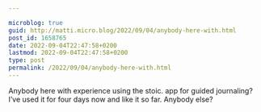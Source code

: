 ```yaml
---

microblog: true
guid: http://matti.micro.blog/2022/09/04/anybody-here-with.html
post_id: 1658765
date: 2022-09-04T22:47:58+0200
lastmod: 2022-09-04T22:47:58+0200
type: post
permalink: /2022/09/04/anybody-here-with.html
---
```

Anybody here with experience using the stoic. app for guided journaling? I’ve used it for four days now and like it so far. Anybody else?
